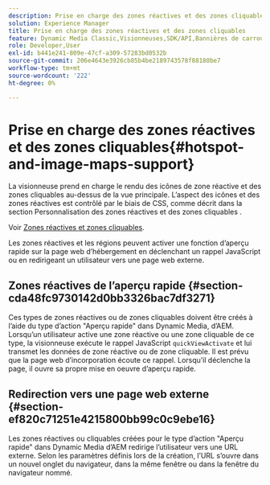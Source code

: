 ```yaml
---
description: Prise en charge des zones réactives et des zones cliquables
solution: Experience Manager
title: Prise en charge des zones réactives et des zones cliquables
feature: Dynamic Media Classic,Visionneuses,SDK/API,Bannières de carrousel
role: Developer,User
exl-id: b441e241-809e-47cf-a309-57283bd0532b
source-git-commit: 206e4643e3926cb85b4be2189743578f88180be7
workflow-type: tm+mt
source-wordcount: '222'
ht-degree: 0%

---
```


# Prise en charge des zones réactives et des zones cliquables{#hotspot-and-image-maps-support}

La visionneuse prend en charge le rendu des icônes de zone réactive et des zones cliquables au-dessus de la vue principale. L’aspect des icônes et des zones réactives est contrôlé par le biais de CSS, comme décrit dans la section Personnalisation des zones réactives et des zones cliquables .

Voir [Zones réactives et zones cliquables](../../c-html5-aem-asset-viewers/c-html5-aem-carousel/c-html5-aem-carousel-customizingviewer/r-html5-aem-carousel-customize-hotspots-imagemaps.md#reference-2ac3cc414ef2467390bf53145f1d8d74).

Les zones réactives et les régions peuvent activer une fonction d’aperçu rapide sur la page web d’hébergement en déclenchant un rappel JavaScript ou en redirigeant un utilisateur vers une page web externe.

## Zones réactives de l’aperçu rapide {#section-cda48fc9730142d0bb3326bac7df3271}

Ces types de zones réactives ou de zones cliquables doivent être créés à l’aide du type d’action &quot;Aperçu rapide&quot; dans Dynamic Media, d’AEM. Lorsqu’un utilisateur active une zone réactive ou une zone cliquable de ce type, la visionneuse exécute le rappel JavaScript `quickViewActivate` et lui transmet les données de zone réactive ou de zone cliquable. Il est prévu que la page web d’incorporation écoute ce rappel. Lorsqu’il déclenche la page, il ouvre sa propre mise en oeuvre d’aperçu rapide.

## Redirection vers une page web externe {#section-ef820c71251e4215800bb99c0c9ebe16}

Les zones réactives ou cliquables créées pour le type d’action &quot;Aperçu rapide&quot; dans Dynamic Media d’AEM redirige l’utilisateur vers une URL externe. Selon les paramètres définis lors de la création, l’URL s’ouvre dans un nouvel onglet du navigateur, dans la même fenêtre ou dans la fenêtre du navigateur nommé.
